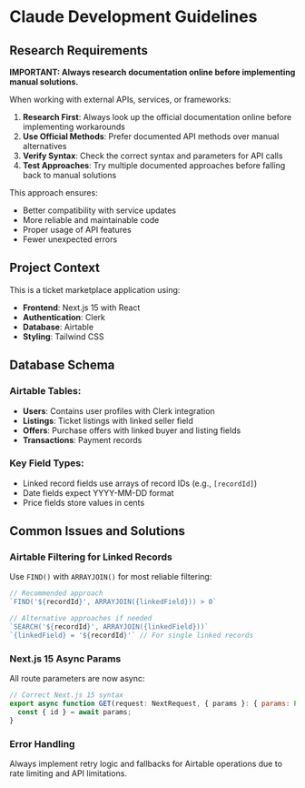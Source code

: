 # Claude Development Guidelines

## Research Requirements

**IMPORTANT: Always research documentation online before implementing manual solutions.**

When working with external APIs, services, or frameworks:

1. **Research First**: Always look up the official documentation online before implementing workarounds
2. **Use Official Methods**: Prefer documented API methods over manual alternatives
3. **Verify Syntax**: Check the correct syntax and parameters for API calls
4. **Test Approaches**: Try multiple documented approaches before falling back to manual solutions

This approach ensures:
- Better compatibility with service updates
- More reliable and maintainable code
- Proper usage of API features
- Fewer unexpected errors

## Project Context

This is a ticket marketplace application using:
- **Frontend**: Next.js 15 with React
- **Authentication**: Clerk
- **Database**: Airtable
- **Styling**: Tailwind CSS

## Database Schema

### Airtable Tables:
- **Users**: Contains user profiles with Clerk integration
- **Listings**: Ticket listings with linked seller field
- **Offers**: Purchase offers with linked buyer and listing fields
- **Transactions**: Payment records

### Key Field Types:
- Linked record fields use arrays of record IDs (e.g., `[recordId]`)
- Date fields expect YYYY-MM-DD format
- Price fields store values in cents

## Common Issues and Solutions

### Airtable Filtering for Linked Records
Use `FIND()` with `ARRAYJOIN()` for most reliable filtering:
```javascript
// Recommended approach
`FIND('${recordId}', ARRAYJOIN({linkedField})) > 0`

// Alternative approaches if needed
`SEARCH('${recordId}', ARRAYJOIN({linkedField}))`
`{linkedField} = '${recordId}'` // For single linked records
```

### Next.js 15 Async Params
All route parameters are now async:
```javascript
// Correct Next.js 15 syntax
export async function GET(request: NextRequest, { params }: { params: Promise<{ id: string }> }) {
  const { id } = await params;
}
```

### Error Handling
Always implement retry logic and fallbacks for Airtable operations due to rate limiting and API limitations.